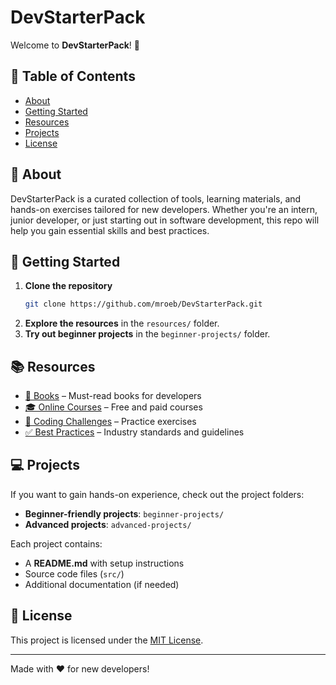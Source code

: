 # DevStarterPack

Welcome to **DevStarterPack**! 🚀 

## 📖 Table of Contents
- [About](#about)
- [Getting Started](#getting-started)
- [Resources](#resources)
- [Projects](#projects)
- [License](#license)

## 📌 About
DevStarterPack is a curated collection of tools, learning materials, and hands-on exercises tailored for new developers. Whether you're an intern, junior developer, or just starting out in software development, this repo will help you gain essential skills and best practices.

## 🚀 Getting Started
1. **Clone the repository**
   ```sh
   git clone https://github.com/mroeb/DevStarterPack.git
   ```
2. **Explore the resources** in the `resources/` folder.
3. **Try out beginner projects** in the `beginner-projects/` folder.

## 📚 Resources
- [📘 Books](resources/books.md) – Must-read books for developers
- [🎓 Online Courses](resources/online-courses.md) – Free and paid courses
- [📝 Coding Challenges](resources/coding-challenges.md) – Practice exercises
- [✅ Best Practices](resources/best-practices.md) – Industry standards and guidelines

## 💻 Projects
If you want to gain hands-on experience, check out the project folders:
- **Beginner-friendly projects**: `beginner-projects/`
- **Advanced projects**: `advanced-projects/`

Each project contains:
- A **README.md** with setup instructions
- Source code files (`src/`)
- Additional documentation (if needed)


## 📜 License
This project is licensed under the [MIT License](LICENSE).

---
Made with ❤️ for new developers!

